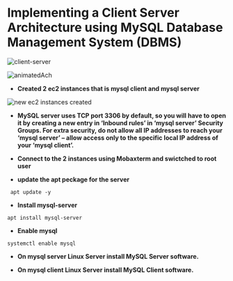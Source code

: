 # Implementing a Client Server Architecture using MySQL Database Management System (DBMS)


![client-server](https://github.com/titusnangitech/Client-Server-architecture-implemantation-using-MySql/assets/128609800/12d002f3-b7ca-4cef-9ac3-ad26af45ed2d)



![animatedAch](https://github.com/titusnangitech/Client-Server-architecture-implemantation-using-MySql/assets/128609800/74436e9e-c820-47d1-88eb-7f0fbc38c54b)


- **Created 2 ec2 instances that is mysql client and mysql server**


![new ec2 instances created](https://github.com/titusnangitech/Client-Server-architecture-implemantation-using-MySql/assets/128609800/c562a1b0-4de2-4597-82ab-2eef6b6a3187)


- **MySQL server uses TCP port 3306 by default, so you will have to open it by creating a new entry in ‘Inbound rules’ in ‘mysql server’ Security Groups. For extra security, do not allow all IP addresses to reach your ‘mysql server’ – allow access only to the specific local IP address of your ‘mysql client’.**


- **Connect to the 2 instances using Mobaxterm and swictched to root user**

- **update the apt peckage for the server**
  
 ```
  apt update -y
  ```

 - **Install mysql-server**
 ```
apt install mysql-server

```

- **Enable mysql**

```
systemctl enable mysql
```



- **On mysql server Linux Server install MySQL Server software.**

  

- **On mysql client Linux Server install MySQL Client software.**
